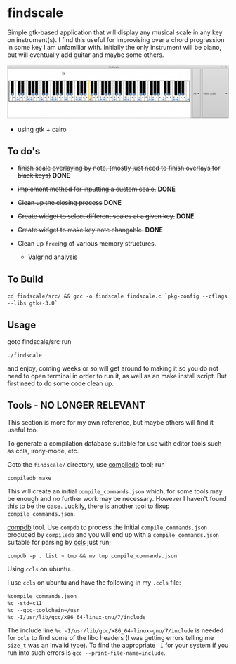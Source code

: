 # findscale #

Simple gtk-based application that will display any musical scale in any key on instrument(s). I find this useful for improvising over a chord progression in some key I am unfamiliar with. Initially the only instrument will be piano, but will eventually add guitar and maybe some others.

![piano](./src/examples/program_pic.png ) 

- using gtk + cairo

## To do's ##

- ~~finish scale overlaying by note. (mostly just need to finish overlays for black keys)~~ **DONE**
- ~~implement method for inputting a custom scale.~~ **DONE**
- ~~Clean up the closing process~~ **DONE**

- ~~Create widget to select different scales at a given key.~~ **DONE**
- ~~Create widget to make key note changable.~~ **DONE**
- Clean up `free`ing of various memory structures.
  - Valgrind analysis
  
## To Build ##
```
cd findscale/src/ && gcc -o findscale findscale.c `pkg-config --cflags --libs gtk+-3.0`
```
## Usage ##
goto findscale/src run
```
./findscale
```
and enjoy, coming weeks or so will get around to making it so you do not need to open terminal in order to run it, as well as an make install script. But first need to do some code clean up.

## Tools - NO LONGER RELEVANT
This section is more for my own reference, but maybe others will find it useful
too.

To generate a compilation database suitable for use with editor tools such as 
ccls, irony-mode, etc.

Goto the `findscale/` directory, use 
[compiledb](https://github.com/nickdiego/compiledb) tool; run
```
compiledb make
```
This will create an initial `compile_commands.json` which, for some tools may be 
enough and no further work may be necessary. However I haven't found this to be
the case. Luckily, there is another tool to fixup `compile_commands.json`.

[compdb](https://github.com/Sarcasm/compdb) tool.
Use `compdb` to process the initial `compile_commands.json` produced by 
`compiledb` and you will end up with a `compile_commands.json` suitable for 
parsing by [ccls](https://github.com/MaskRay/ccls)
just run;
```
compdb -p . list > tmp && mv tmp compile_commands.json
```

Using `ccls` on ubuntu...

I use `ccls` on ubuntu and have the following in my `.ccls` file:

```
%compile_commands.json
%c -std=c11
%c --gcc-toolchain=/usr
%c -I/usr/lib/gcc/x86_64-linux-gnu/7/include
```

The include line `%c -I/usr/lib/gcc/x86_64-linux-gnu/7/include` is needed for
`ccls` to find some of the libc headers (I was getting errors telling me 
`size_t` was an invalid type). To find the appropriate `-I` for your system if
you run into such errors is `gcc --print-file-name=include`.

